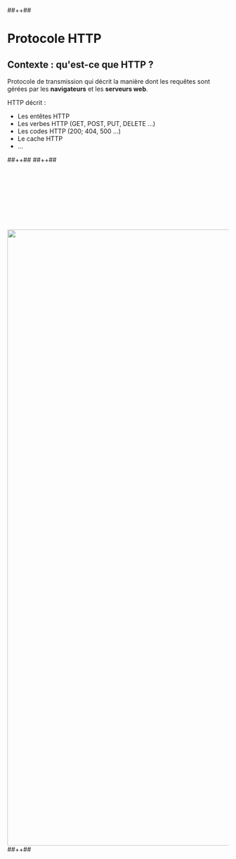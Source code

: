 <!-- .slide: class="tc-multiple-columns with-code columns-60-40" -->

##++##

# Protocole HTTP

## Contexte : qu'est-ce que HTTP ?

Protocole de transmission qui décrit la manière dont les requêtes sont gérées par les <strong>navigateurs</strong> et les <strong>serveurs web</strong>.

<div>

HTTP décrit :

- Les entêtes HTTP
- Les verbes HTTP (GET, POST, PUT, DELETE ...)
- Les codes HTTP (200; 404, 500 ...)
- Le cache HTTP
- ...

</div>
<!-- .element: class="fragment" data-fragment-index="1"-->
##++##
##++##

<img src="./assets/images/03-speed/http-tcpip.svg" style="width: 1400px; height: auto; display: block; margin-top: 150px"  />
##++##
